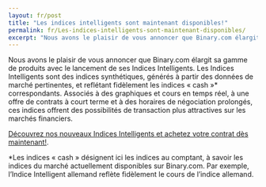 ```yaml
---
layout: fr/post
title: "Les indices intelligents sont maintenant disponibles!"
permalink: fr/Les-indices-intelligents-sont-maintenant-disponibles/ 
excerpt: "Nous avons le plaisir de vous annoncer que Binary.com élargit sa gamme de produits avec le lancement de ses Indices Intelligents."
---
```


Nous avons le plaisir de vous annoncer que Binary.com élargit sa gamme de produits avec le lancement de ses Indices Intelligents. Les Indices Intelligents sont des indices synthétiques, générés à partir des données de marché pertinentes, et reflétant fidèlement les indices « cash »* correspondants. Associés à des graphiques et cours en temps réel, à une offre de contrats à court terme et à des horaires de négociation prolongés, ces indices offrent des possibilités de transaction plus attractives sur les marchés financiers.

[Découvrez nos nouveaux Indices Intelligents et achetez votre contrat dès maintenant!](https://www.binary.com/d/trade.cgi?market=indices&time=900s&form_name=risefall&expiry_type=duration&amount_type=payout&H=S0P&currency=USD&underlying_symbol=SYNFTSE&amount=100&date_start=now&type=CALL&l=FR&utm_source=blog&utm_medium=social&utm_campaign=whatsnew).

*Les indices « cash » désignent ici les indices au comptant, à savoir les indices du marché actuellement disponibles sur Binary.com. Par exemple, l’Indice Intelligent allemand reflète fidèlement le cours de l’indice allemand.
